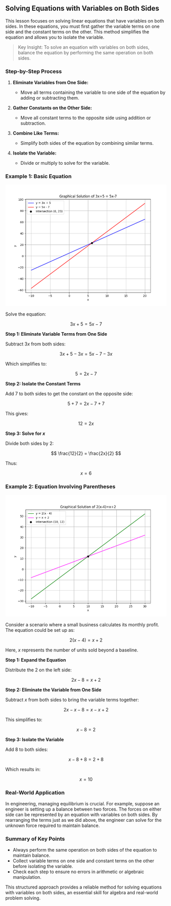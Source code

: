 ## Solving Equations with Variables on Both Sides

This lesson focuses on solving linear equations that have variables on both sides. In these equations, you must first gather the variable terms on one side and the constant terms on the other. This method simplifies the equation and allows you to isolate the variable.

> Key Insight: To solve an equation with variables on both sides, balance the equation by performing the same operation on both sides.

### Step-by-Step Process

1. **Eliminate Variables from One Side:**
   - Move all terms containing the variable to one side of the equation by adding or subtracting them. 

2. **Gather Constants on the Other Side:**
   - Move all constant terms to the opposite side using addition or subtraction.

3. **Combine Like Terms:**
   - Simplify both sides of the equation by combining similar terms.

4. **Isolate the Variable:**
   - Divide or multiply to solve for the variable.

### Example 1: Basic Equation
![A 2D line plot showing the two linear functions 3x+5 and 5x-7 along with their intersection at (6,23), demonstrating the solution of the equation with variables on both sides.](images/plot_1_01-07-lesson-solving-equations-with-variables-on-both-sides.md.png)

Solve the equation:

$$
3x + 5 = 5x - 7
$$

**Step 1: Eliminate Variable Terms from One Side**

Subtract $3x$ from both sides:

$$
3x + 5 - 3x = 5x - 7 - 3x
$$

Which simplifies to:

$$
5 = 2x - 7
$$

**Step 2: Isolate the Constant Terms**

Add $7$ to both sides to get the constant on the opposite side:

$$
5 + 7 = 2x - 7 + 7
$$

This gives:

$$
12 = 2x
$$

**Step 3: Solve for $x$**

Divide both sides by $2$:

$$
\frac{12}{2} = \frac{2x}{2}
$$

Thus:

$$
x = 6
$$

### Example 2: Equation Involving Parentheses
![A 2D line plot displaying the linear functions 2(x-4) and x+2 with their intersection at (10,12), illustrating the process of solving an equation involving parentheses.](images/plot_2_01-07-lesson-solving-equations-with-variables-on-both-sides.md.png)

Consider a scenario where a small business calculates its monthly profit. The equation could be set up as:

$$
2(x - 4) = x + 2
$$

Here, $x$ represents the number of units sold beyond a baseline.

**Step 1: Expand the Equation**

Distribute the $2$ on the left side:

$$
2x - 8 = x + 2
$$

**Step 2: Eliminate the Variable from One Side**

Subtract $x$ from both sides to bring the variable terms together:

$$
2x - x - 8 = x - x + 2
$$

This simplifies to:

$$
x - 8 = 2
$$

**Step 3: Isolate the Variable**

Add $8$ to both sides:

$$
x - 8 + 8 = 2 + 8
$$

Which results in:

$$
x = 10
$$

### Real-World Application

In engineering, managing equilibrium is crucial. For example, suppose an engineer is setting up a balance between two forces. The forces on either side can be represented by an equation with variables on both sides. By rearranging the terms just as we did above, the engineer can solve for the unknown force required to maintain balance.

### Summary of Key Points

- Always perform the same operation on both sides of the equation to maintain balance.
- Collect variable terms on one side and constant terms on the other before isolating the variable.
- Check each step to ensure no errors in arithmetic or algebraic manipulation.

This structured approach provides a reliable method for solving equations with variables on both sides, an essential skill for algebra and real-world problem solving.